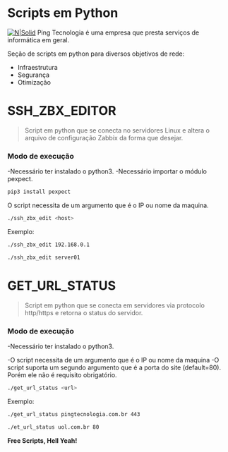# Scripts em Python

[![N|Solid](https://static.wixstatic.com/media/a98016_4e23d2aaa99f4712b2fa123f3ef8601f~mv2.png/v1/fill/w_90,h_90,al_c,q_85,usm_0.66_1.00_0.01/__-2.webp)](https://pingtecnologia.com.br/quem-somos)
Ping Tecnologia é uma empresa que presta serviços de informática em geral.

Seção de scripts em python para diversos objetivos de rede:

  - Infraestrutura
  - Segurança
  - Otimização

# SSH_ZBX_EDITOR

> Script em python que se conecta no servidores Linux e altera
> o arquivo de configuração Zabbix da forma que desejar.

### Modo de execução

-Necessário ter instalado o python3.
-Necessário importar o módulo pexpect.
```sh
pip3 install pexpect
```

O script necessita de um argumento que é o IP ou nome da maquina.

```sh
./ssh_zbx_edit <host>
```

Exemplo:

```sh
./ssh_zbx_edit 192.168.0.1
```
```sh
./ssh_zbx_edit server01
```

# GET_URL_STATUS

> Script em python que se conecta em servidores via protocolo http/https
> e retorna o status do servidor.

### Modo de execução

-Necessário ter instalado o python3.

-O script necessita de um argumento que é o IP ou nome da maquina
-O script suporta um segundo argumento que é a porta do site (default=80). Porém ele não é requisito obrigatório.

```sh
./get_url_status <url>
```

Exemplo:

```sh
./get_url_status pingtecnologia.com.br 443
```
```sh
./et_url_status uol.com.br 80
```




**Free Scripts, Hell Yeah!**


